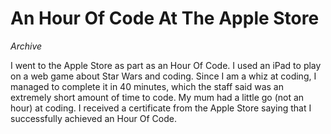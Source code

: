 # An Hour Of Code At The Apple Store
_Archive_

I went to the Apple Store as part as an Hour Of Code. I used an iPad to play on a web game about Star Wars and coding. Since I am a whiz at coding, I managed to complete it in 40 minutes, which the staff said was an extremely short amount of time to code. My mum had a little go (not an hour) at coding. I received a certificate from the Apple Store saying that I successfully achieved an Hour Of Code.
